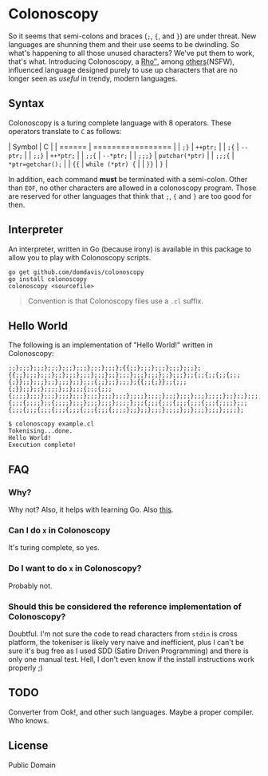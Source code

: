 # Colonoscopy

So it seems that semi-colons and braces (`;`, `{`, and `}`) are under threat. 
New languages are shunning them and their use seems to be dwindling. So what's 
happening to all those unused characters? We've put them to work, that's what. 
Introducing Colonoscopy, a 
[Rho&#8242;&#8242;](https://en.wikipedia.org/wiki/P%E2%80%B2%E2%80%B2), among
[others](https://en.wikipedia.org/wiki/Brainfuck)(NSFW),
influenced language designed purely to use up characters that are no longer seen
as _useful_ in trendy, modern languages.

## Syntax

Colonoscopy is a turing complete language with 8 operators. These operators 
translate to `C` as follows:

| Symbol | C                 |
| ====== | ================= |
| `;}`   | `++ptr;`          |
| `;{`   | `--ptr;`          |
| `;;}`  | `++*ptr;`         |
| `;;{`  | `--*ptr;`         |
| `;;;}` | `putchar(*ptr)`   |
| `;;;{` | `*ptr=getchar();` |
| `{{`   | `while (*ptr) {`  |
| `}}`   | `}`               |

In addition, each command **must** be terminated with a semi-colon. Other than 
`EOF`, no other characters are allowed in a colonoscopy program. Those are 
reserved for other languages that think that `;`, `{` and `}` are too good for
then.

## Interpreter 

An interpreter, written in Go (because irony) is available in this package to
allow you to play with Colonoscopy scripts. 

```
go get github.com/domdavis/colonoscopy
go install colonoscopy
colonoscopy <sourcefile>
```

> Convention is that Colonoscopy files use a `.cl` suffix.

## Hello World

The following is an implementation of "Hello World!" written in Colonoscopy:

```
;;};;;};;;};;;};;;};;;};;;};;;};{{;;};;;};;;};;;};;;};{{;;};;;};;;};;};;;};;;};;;};;};;;};;;};;;};;};;;};;{;;{;;{;;{;;;{;}};;};;;};;};;;};;};;;{;;};;};;;};{{;;{;}};;{;;;{;}};;};;};;;;};;};;;{;;;{;;;{;;;;};;;};;;};;;};;;};;;};;;};;;};;;;};;;;};;;};;;};;;};;;;};;};;};;;;};;{;;;{;;;;};;{;;;;};;;};;;};;;};;;;};;;{;;;{;;;{;;;{;;;{;;;{;;;;};;;{;;;{;;;{;;;{;;;{;;;{;;;{;;;{;;;;};;};;};;;};;;;};;};;;};;;};;;;};
```

```
$ colonoscopy example.cl 
Tokenising...done.
Hello World!
Execution complete!
```

## FAQ

### Why?

Why not? Also, it helps with learning Go. Also 
[this](https://twitter.com/idomdavis/status/722050755616776192).

### Can I do `x` in Colonoscopy

It's turing complete, so yes.

### Do I want to do `x` in Colonoscopy?

Probably not.

### Should this be considered the reference implementation of Colonoscopy?

Doubtful. I'm not sure the code to read characters from `stdin` is cross
platform, the tokeniser is likely very naive and inefficient, plus I can't be 
sure it's bug free as I used SDD (Satire Driven Programming) and there is only
one manual test. Hell, I don't even know if the install instructions work 
properly ;)

## TODO

Converter from Ook!, and other such languages. Maybe a proper compiler. 
Who knows.

## License

Public Domain
